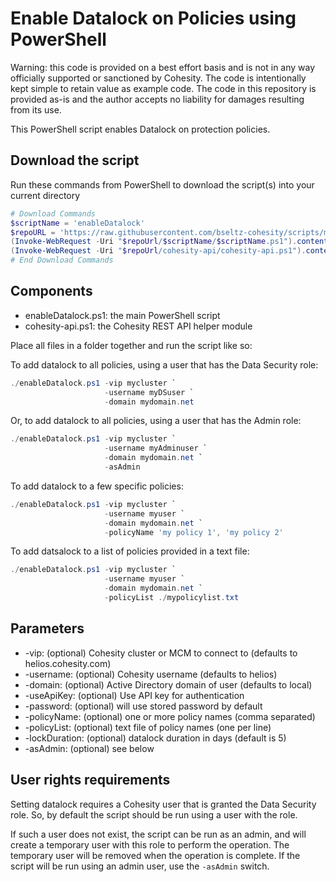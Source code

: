 # Enable Datalock on Policies using PowerShell

Warning: this code is provided on a best effort basis and is not in any way officially supported or sanctioned by Cohesity. The code is intentionally kept simple to retain value as example code. The code in this repository is provided as-is and the author accepts no liability for damages resulting from its use.

This PowerShell script enables Datalock on protection policies.

## Download the script

Run these commands from PowerShell to download the script(s) into your current directory

```powershell
# Download Commands
$scriptName = 'enableDatalock'
$repoURL = 'https://raw.githubusercontent.com/bseltz-cohesity/scripts/master/powershell'
(Invoke-WebRequest -Uri "$repoUrl/$scriptName/$scriptName.ps1").content | Out-File "$scriptName.ps1"; (Get-Content "$scriptName.ps1") | Set-Content "$scriptName.ps1"
(Invoke-WebRequest -Uri "$repoUrl/cohesity-api/cohesity-api.ps1").content | Out-File cohesity-api.ps1; (Get-Content cohesity-api.ps1) | Set-Content cohesity-api.ps1
# End Download Commands
```

## Components

* enableDatalock.ps1: the main PowerShell script
* cohesity-api.ps1: the Cohesity REST API helper module

Place all files in a folder together and run the script like so:

To add datalock to all policies, using a user that has the Data Security role:

```powershell
./enableDatalock.ps1 -vip mycluster `
                     -username myDSuser `
                     -domain mydomain.net
```

Or, to add datalock to all policies, using a user that has the Admin role:

```powershell
./enableDatalock.ps1 -vip mycluster `
                     -username myAdminuser `
                     -domain mydomain.net `
                     -asAdmin
```

To add datalock to a few specific policies:

```powershell
./enableDatalock.ps1 -vip mycluster `
                     -username myuser `
                     -domain mydomain.net `
                     -policyName 'my policy 1', 'my policy 2'
```

To add datsalock to a list of policies provided in a text file:

```powershell
./enableDatalock.ps1 -vip mycluster `
                     -username myuser `
                     -domain mydomain.net `
                     -policyList ./mypolicylist.txt
```

## Parameters

* -vip: (optional) Cohesity cluster or MCM to connect to (defaults to helios.cohesity.com)
* -username: (optional) Cohesity username (defaults to helios)
* -domain: (optional) Active Directory domain of user (defaults to local)
* -useApiKey: (optional) Use API key for authentication
* -password: (optional) will use stored password by default
* -policyName: (optional) one or more policy names (comma separated)
* -policyList: (optional) text file of policy names (one per line)
* -lockDuration: (optional) datalock duration in days (default is 5)
* -asAdmin: (optional) see below

## User rights requirements

Setting datalock requires a Cohesity user that is granted the Data Security role. So, by default the script should be run using a user with the role.

If such a user does not exist, the script can be run as an admin, and will create a temporary user with this role to perform the operation. The temporary user will be removed when the operation is complete. If the script will be run using an admin user, use the `-asAdmin` switch.
